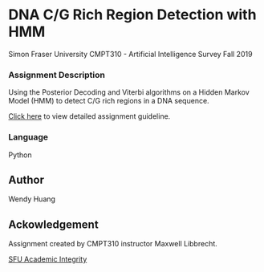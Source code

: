 # DNA C/G Rich Region Detection with HMM

Simon Fraser University CMPT310 - Artificial Intelligence Survey
Fall 2019

### Assignment Description

Using the Posterior Decoding and Viterbi algorithms on a Hidden Markov Model (HMM) to detect C/G rich regions in a DNA sequence.

[Click here](https://github.com/wendyhwl/DNA-Sequence-with-HMM/blob/main/Assignment%203%20Guidelines.pdf) to view detailed assignment guideline.

### Language

Python

## Author

Wendy Huang

## Ackowledgement

Assignment created by CMPT310 instructor Maxwell Libbrecht.

[SFU Academic Integrity](http://www.sfu.ca/students/academicintegrity.html)
